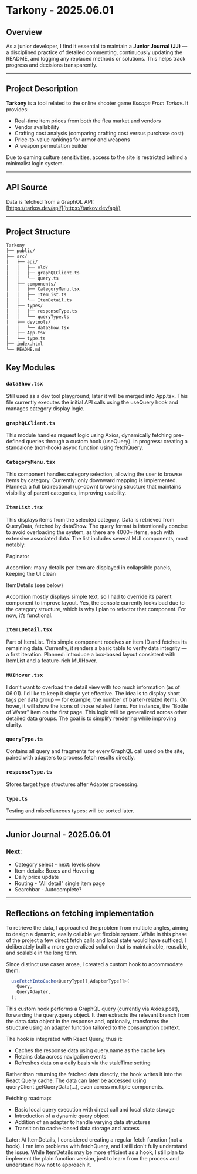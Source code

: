# Tarkony - 2025.06.01

## Overview

As a junior developer, I find it essential to maintain a **Junior Journal (JJ)** — a disciplined practice of detailed commenting, continuously updating the README, and logging any replaced methods or solutions. This helps track progress and decisions transparently.

---

## Project Description

**Tarkony** is a tool related to the online shooter game *Escape From Tarkov*. It provides:

- Real-time item prices from both the flea market and vendors  
- Vendor availability  
- Crafting cost analysis (comparing crafting cost versus purchase cost)  
- Price-to-value rankings for armor and weapons  
- A weapon permutation builder  

Due to gaming culture sensitivities, access to the site is restricted behind a minimalist login system.

---

## API Source

Data is fetched from a GraphQL API:  
[https://tarkov.dev/api/](https://tarkov.dev/api/)

---

## Project Structure

```bash
Tarkony
├── public/
├── src/
│   ├── api/
│   │   ├── old/ 
│   │   ├── graphQLClient.ts
│   │   └── query.ts
│   ├── components/
│   │   ├── CategoryMenu.tsx
│   │   ├── ItemList.ts
│   │   └── ItemDetail.ts
│   ├── types/
│   │   ├── responseType.ts 
│   │   └── queryType.ts
│   ├── devtools/
│   │   └── dataShow.tsx
│   ├── App.tsx
│   └── type.ts
├── index.html
└── README.md
```
## Key Modules

### `dataShow.tsx`

Still used as a dev tool playground; later it will be merged into App.tsx.
This file currently executes the initial API calls using the useQuery hook and manages category display logic.


### `graphQLClient.ts`

This module handles request logic using Axios, dynamically fetching pre-defined queries through a custom hook (useQuery).
In progress: creating a standalone (non-hook) async function using fetchQuery.

### `CategoryMenu.tsx`

This component handles category selection, allowing the user to browse items by category.
Currently: only downward mapping is implemented. Planned: a full bidirectional (up-down) browsing structure that maintains visibility of parent categories, improving usability.

### `ItemList.tsx`

This displays items from the selected category. Data is retrieved from QueryData, fetched by dataShow.
The query format is intentionally concise to avoid overloading the system, as there are 4000+ items, each with extensive associated data.
The list includes several MUI components, most notably:

Paginator

Accordion: many details per item are displayed in collapsible panels, keeping the UI clean

ItemDetails (see below)

Accordion mostly displays simple text, so I had to override its parent component to improve layout.
Yes, the console currently looks bad due to the category structure, which is why I plan to refactor that component. For now, it’s functional.

### `ItemLDetail.tsx`

Part of ItemList. This simple component receives an item ID and fetches its remaining data.
Currently, it renders a basic table to verify data integrity — a first iteration.
Planned: introduce a box-based layout consistent with ItemList and a feature-rich MUIHover.

### `MUIHover.tsx`

I don't want to overload the detail view with too much information (as of 06.01).
I'd like to keep it simple yet effective. The idea is to display short tags per data group — for example, the number of barter-related items.
On hover, it will show the icons of those related items. For instance, the "Bottle of Water" item on the first page.
This logic will be generalized across other detailed data groups. The goal is to simplify rendering while improving clarity.

### `queryType.ts`

Contains all query and fragments for every GraphQL call used on the site, paired with adapters to process fetch results directly.  

### `responseType.ts`

Stores target type structures after Adapter processing.

### `type.ts`

Testing and miscellaneous types; will be sorted later.

---

## Junior Journal - 2025.06.01

### Next:
 - Category select - next: levels show
 - Item details: Boxes and Hovering
 - Daily price update
 - Routing - "All detail" single item page
 - Searchbar - Autocomplete?


---

## Reflections on fetching implementation

To retrieve the data, I approached the problem from multiple angles, aiming to design a dynamic, easily callable yet flexible system. While in this phase of the project a few direct fetch calls and local state would have sufficed, I deliberately built a more generalized solution that is maintainable, reusable, and scalable in the long term.

Since distinct use cases arose, I created a custom hook to accommodate them:

```typescript
  useFetchIntoCache<QueryType[],AdapterType[]>(
    Query,
    QueryAdapter,
  );
```

This custom hook performs a GraphQL query (currently via Axios.post), forwarding the query.query object. It then extracts the relevant branch from the data.data object in the response and, optionally, transforms the structure using an adapter function tailored to the consumption context.

The hook is integrated with React Query, thus it:

- Caches the response data using query.name as the cache key
- Retains data across navigation events
- Refreshes data on a daily basis via the staleTime setting

Rather than returning the fetched data directly, the hook writes it into the React Query cache. The data can later be accessed using queryClient.getQueryData(...), even across multiple components.

Fetching roadmap:

- Basic local query execution with direct call and local state storage
- Introduction of a dynamic query object
- Addition of an adapter to handle varying data structures
- Transition to cache-based data storage and access

Later: At ItemDetails, I considered creating a regular fetch function (not a hook).
I ran into problems with fetchQuery, and I still don't fully understand the issue.
While ItemDetails may be more efficient as a hook, I still plan to implement the plain function version, just to learn from the process and understand how not to approach it.

